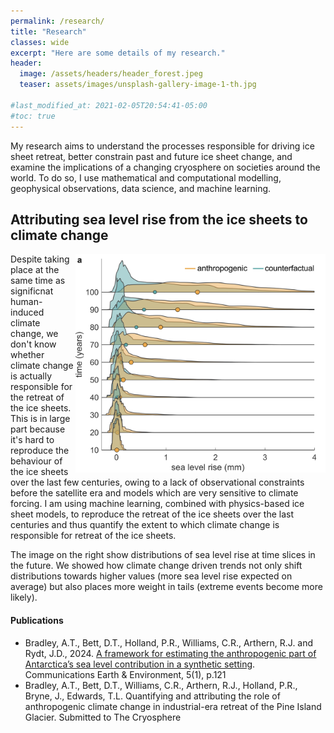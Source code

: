 ```yaml
---
permalink: /research/
title: "Research"
classes: wide
excerpt: "Here are some details of my research."
header:
  image: /assets/headers/header_forest.jpeg
  teaser: assets/images/unsplash-gallery-image-1-th.jpg

#last_modified_at: 2021-02-05T20:54:41-05:00
#toc: true
---
```


My research aims to understand the processes responsible for driving ice sheet retreat, better constrain past and future ice sheet change, and examine the implications of a changing cryosphere on societies around the world. To do so, I use mathematical and computational modelling, geophysical observations, data science, and machine learning. 

## Attributing sea level rise from the ice sheets to climate change  
<img align = "right" src="../assets/research-figures/distributions.png" alt="" title="" width="400" />

Despite taking place at the same time as significnat human-induced climate change, we don't know whether climate change is actually responsible for the retreat of the ice sheets. This is in large part because it's hard to reproduce the behaviour of the ice sheets over the last few centuries, owing to a lack of observational constraints before the satellite era and models which are very sensitive to climate forcing. I am using machine learning, combined with physics-based ice sheet models, to reproduce the retreat of the ice sheets over the last centuries and thus quantify the extent to which climate change is responsible for retreat of the ice sheets. 

The image on the right show distributions of sea level rise at time slices in the future. We showed how climate change driven trends not only shift distributions towards higher values (more sea level rise expected on average) but also places more weight in tails (extreme events become more likely).


#### Publications
* Bradley, A.T., Bett, D.T., Holland, P.R., Williams, C.R., Arthern, R.J. and Rydt, J.D., 2024. [A framework for estimating the anthropogenic part of Antarctica’s sea level contribution in a synthetic setting](https://www.nature.com/articles/s43247-024-01287-w). Communications Earth & Environment, 5(1), p.121  
* Bradley, A.T., Bett, D.T., Williams, C.R., Arthern, R.J., Holland, P.R., Bryne, J., Edwards, T.L. Quantifying and attributing the role of anthropogenic climate change in industrial-era retreat of the Pine Island Glacier. Submitted to The Cryosphere

